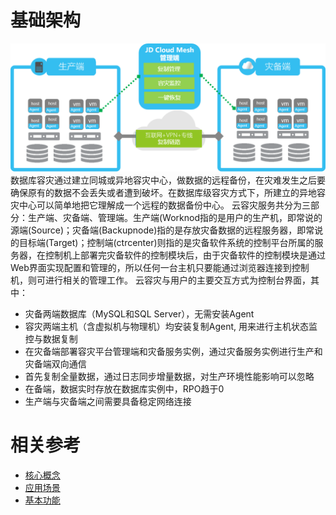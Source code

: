 # 基础架构
![创建实例](../../../../image/JD-Cloud-DRS/jiagou.png)
  数据库容灾通过建立同城或异地容灾中心，做数据的远程备份，在灾难发生之后要确保原有的数据不会丢失或者遭到破坏。在数据库级容灾方式下，所建立的异地容灾中心可以简单地把它理解成一个远程的数据备份中心。
  云容灾服务共分为三部分：生产端、灾备端、管理端。生产端(Worknod指的是用户的生产机，即常说的源端(Source)；灾备端(Backupnode)指的是存放灾备数据的远程服务器，即常说的目标端(Target)；控制端(ctrcenter)则指的是灾备软件系统的控制平台所属的服务器，在控制机上部署完灾备软件的控制模块后，由于灾备软件的控制模块是通过Web界面实现配置和管理的，所以任何一台主机只要能通过浏览器连接到控制机，则可进行相关的管理工作。
  云容灾与用户的主要交互方式为控制台界面，其中：
 - 灾备两端数据库（MySQL和SQL Server），无需安装Agent
 - 容灾两端主机（含虚拟机与物理机）均安装复制Agent, 用来进行主机状态监控与数据复制
 - 在灾备端部署容灾平台管理端和灾备服务实例，通过灾备服务实例进行生产和灾备端双向通信
 - 首先复制全量数据，通过日志同步增量数据，对生产环境性能影响可以忽略
 - 在备端，数据实时存放在数据库实例中，RPO趋于0
 - 生产端与灾备端之间需要具备稳定网络连接


# 相关参考
- [核心概念](Core-Concepts.md)
- [应用场景](Application-Scenarios.md)
- [基本功能](Features.md)
